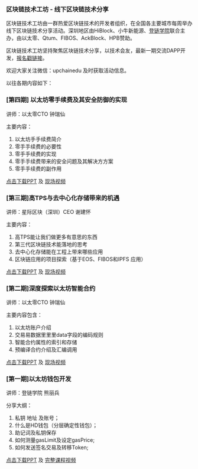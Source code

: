 ### 区块链技术工坊 - 线下区块链技术分享

区块链技术工坊由一群热爱区块链技术的开发者组织，在全国各主要城市每周举办线下区块链技术分享活动。深圳地区由HiBlock、小牛新能源、[登链学院](https://m.qlchat.com/wechat/page/live/2000001359172588)联合主办，由以太零、Qtum、FIBOS、AckBlock、HPB赞助。

区块链技术工坊坚持聚焦区块链技术分享，以技术会友，最新一期交流DAPP开发，[报名戳链接](http://hiblock.huodongxing.com/event/6469223717911?utm_source=%E4%B8%BB%E5%8A%9E%E6%96%B9%E9%A1%B5&utm_medium=&utm_campaign=orgpage)。

欢迎大家关注微信：upchainedu 及时获取活动信息。

以往各期内容如下：

### [第四期] 以太坊零手续费及其安全防御的实现
讲师：以太零CTO 钟瑞仙

主要内容：

1. 以太坊⼿手续费简介
2. 零⼿手续费的必要性
3. 零⼿手续费的实现
4. 零⼿手续费带来的安全问题及其解决⽅方案
5. 零⼿手续费的副作⽤

[点击下载PPT](https://wiki.learnblockchain.cn/pdf/meetup_4.pdf) 及 [现场视频](https://m.qlchat.com/wechat/page/channel-intro?channelId=2000002858537956)

### [第三期]高TPS与去中心化存储带来的机遇
讲师：星际区块（深圳）CEO 谢建怀

主要内容：
1. 高TPS能让我们做更多有意思的东西
2. 第三代区块链技术能落地的思考
3. 去中心化存储能在工程上带来哪些应用
4. 区块链应用的项目探索（基于EOS、FIBOS和IPFS 应用）

[点击下载PPT](https://wiki.learnblockchain.cn/pdf/meeting_3.pdf) 及 [现场视频](https://m.qlchat.com/live/channel/channelPage/2000002746846802.htm)

### [第二期]深度探索以太坊智能合约

讲师：以太零CTO 钟瑞仙

主要内容包含：
1. 以太坊账户介绍
2. 交易易数据⾥里里data字段的编码规则
3. 智能合约属性的索引和存储
4. 预编译合约介绍及汇编调⽤

[点击下载PPT](https://wiki.learnblockchain.cn/pdf/deep_smartcontract.pdf) 及 [现场视频](https://m.qlchat.com/wechat/page/channel-intro?channelId=2000002631831830&sourceNo=link)


### [第一期]以太坊钱包开发

讲师：登链学院 熊丽兵

分享大纲：
1.  私钥 地址 及账号；
2. 什么是HD钱包（分层确定性钱包）；
3. 助记词及私钥保存
4. 如何测量gasLimit及设定gasPrice;
5. 如何发送签名交易及转移Token;

[点击下载PPT](https://wiki.learnblockchain.cn/pdf/eth_wallet.pdf) 及 [完整课程视频](https://m.qlchat.com/wechat/page/channel-intro?channelId=2000002356009198)

